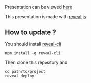 Presentation can be viewed [here](https://koumoul-dev.github.io/presentation-modern-js/)

This presentation is made with [reveal.js](http://lab.hakim.se/reveal-js/#/)

## How to update ?

You should install [reveal-cli](https://github.com/cesar/reveal-cli)
```
npm install -g reveal-cli
```

Then clone this repository and
```
cd path/to/project
reveal deploy
```
